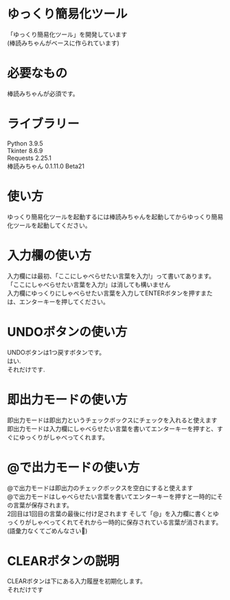 # ゆっくり簡易化ツール
「ゆっくり簡易化ツール」を開発しています  
(棒読みちゃんがベースに作られています)
# 必要なもの
棒読みちゃんが必須です。
# ライブラリー
Python 3.9.5  
Tkinter 8.6.9  
Requests 2.25.1  
棒読みちゃん 0.1.11.0 Beta21  
# 使い方
ゆっくり簡易化ツールを起動するには棒読みちゃんを起動してからゆっくり簡易化ツールを起動してください。  
# 入力欄の使い方
入力欄には最初、「ここにしゃべらせたい言葉を入力!」って書いてあります。  
「ここにしゃべらせたい言葉を入力!」は消しても構いません  
入力欄にゆっくりにしゃべらせたい言葉を入力してENTERボタンを押すまたは、エンターキーを押してください。  
# UNDOボタンの使い方
UNDOボタンは1つ戻すボタンです。  
はい.  
それだけです.  
# 即出力モードの使い方
即出力モードは即出力というチェックボックスにチェックを入れると使えます  
即出力モードは入力欄にしゃべらせたい言葉を書いてエンターキーを押すと、すぐにゆっくりがしゃべってくれます。
# @で出力モードの使い方
@で出力モードは即出力のチェックボックスを空白にすると使えます  
@で出力モードはしゃべらせたい言葉を書いてエンターキーを押すと一時的にその言葉が保存されます。  
2回目は1回目の言葉の最後に付け足されます
そして「@」を入力欄に書くとゆっくりがしゃべってくれてそれから一時的に保存されている言葉が消されます。  
(語彙力なくてごめんなさい🙇)  
# CLEARボタンの説明
CLEARボタンは下にある入力履歴を初期化します。  
それだけです
